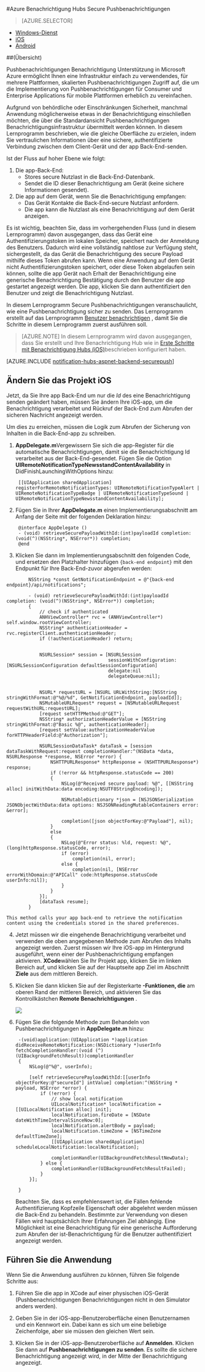 <properties
    pageTitle="Azure Benachrichtigung Hubs Secure Pushbenachrichtigungen"
    description="Informationen Sie zum sicheren Pushbenachrichtigungen zu einer app für iOS Azure senden. Codebeispielen, die in die Ziel-C und c# geschrieben werden."
    documentationCenter="ios"
    authors="ysxu"
    manager="erikre"
    editor=""
    services="notification-hubs"/>

<tags
    ms.service="notification-hubs"
    ms.workload="mobile"
    ms.tgt_pltfrm="ios"
    ms.devlang="objective-c"
    ms.topic="article"
    ms.date="06/29/2016"
    ms.author="yuaxu"/>

#<a name="azure-notification-hubs-secure-push"></a>Azure Benachrichtigung Hubs Secure Pushbenachrichtigungen

> [AZURE.SELECTOR]
- [Windows-Dienst](notification-hubs-aspnet-backend-windows-dotnet-wns-secure-push-notification.md)
- [iOS](notification-hubs-aspnet-backend-ios-push-apple-apns-secure-notification.md)
- [Android](notification-hubs-aspnet-backend-android-secure-google-gcm-push-notification.md)


##<a name="overview"></a>(Übersicht)

Pushbenachrichtigungen Benachrichtigung Unterstützung in Microsoft Azure ermöglicht Ihnen eine Infrastruktur einfach zu verwendendes, für mehrere Plattformen, skalierten Pushbenachrichtigungen Zugriff auf, die um die Implementierung von Pushbenachrichtigungen für Consumer und Enterprise Applications für mobile Plattformen erheblich zu vereinfachen.

Aufgrund von behördliche oder Einschränkungen Sicherheit, manchmal Anwendung möglicherweise etwas in der Benachrichtigung einschließen möchten, die über die Standardansicht Pushbenachrichtigungen Benachrichtigungsinfrastruktur übermittelt werden können. In diesem Lernprogramm beschrieben, wie die gleiche Oberfläche zu erzielen, indem Sie vertraulichen Informationen über eine sichere, authentifizierte Verbindung zwischen dem Client-Gerät und der app Back-End-senden.

Ist der Fluss auf hoher Ebene wie folgt:

1. Die app-Back-End:
    - Stores secure Nutzlast in die Back-End-Datenbank.
    - Sendet die ID dieser Benachrichtigung am Gerät (keine sichere Informationen gesendet).
2. Die app auf dem Gerät, wenn Sie die Benachrichtigung empfangen:
    - Das Gerät Kontakte die Back-End-secure Nutzlast anfordern.
    - Die app kann die Nutzlast als eine Benachrichtigung auf dem Gerät anzeigen.

Es ist wichtig, beachten Sie, dass im vorhergehenden Fluss (und in diesem Lernprogramm) davon ausgegangen, dass das Gerät eine Authentifizierungstoken im lokalen Speicher, speichert nach der Anmeldung des Benutzers. Dadurch wird eine vollständig nahtlose zur Verfügung steht, sichergestellt, da das Gerät die Benachrichtigung des secure Payload mithilfe dieses Token abrufen kann. Wenn eine Anwendung auf dem Gerät nicht Authentifizierungstoken speichert, oder diese Token abgelaufen sein können, sollte die app Gerät nach Erhalt der Benachrichtigung eine generische Benachrichtigung Bestätigung durch den Benutzer die app gestartet angezeigt werden. Die app, klicken Sie dann authentifiziert den Benutzer und zeigt die Benachrichtigung Nutzlast.

In diesem Lernprogramm Secure Pushbenachrichtigungen veranschaulicht, wie eine Pushbenachrichtigung sicher zu senden. Das Lernprogramm erstellt auf das Lernprogramm [Benutzer benachrichtigen](notification-hubs-aspnet-backend-ios-apple-apns-notification.md) , damit Sie die Schritte in diesem Lernprogramm zuerst ausführen soll.

> [AZURE.NOTE] In diesem Lernprogramm wird davon ausgegangen, dass Sie erstellt und Ihre Benachrichtigung Hub wie in [Erste Schritte mit Benachrichtigung Hubs (iOS)](notification-hubs-ios-apple-push-notification-apns-get-started.md)beschrieben konfiguriert haben.

[AZURE.INCLUDE [notification-hubs-aspnet-backend-securepush](../../includes/notification-hubs-aspnet-backend-securepush.md)]

## <a name="modify-the-ios-project"></a>Ändern Sie das Projekt iOS

Jetzt, da Sie Ihre app Back-End um nur die *Id* des eine Benachrichtigung senden geändert haben, müssen Sie ändern Ihre iOS-app, um die Benachrichtigung verarbeitet und Rückruf der Back-End zum Abrufen der sicheren Nachricht angezeigt werden.

Um dies zu erreichen, müssen die Logik zum Abrufen der Sicherung von Inhalten in die Back-End-app zu schreiben.

1. **AppDelegate.m**Vergewissern Sie sich die app-Register für die automatische Benachrichtigungen, damit sie die Benachrichtigung Id verarbeitet aus der Back-End-gesendet. Fügen Sie die Option **UIRemoteNotificationTypeNewsstandContentAvailability** in DidFinishLaunchingWithOptions hinzu:

        [[UIApplication sharedApplication] registerForRemoteNotificationTypes: UIRemoteNotificationTypeAlert | UIRemoteNotificationTypeBadge | UIRemoteNotificationTypeSound | UIRemoteNotificationTypeNewsstandContentAvailability];

2. Fügen Sie in Ihrer **AppDelegate.m** einen Implementierungsabschnitt am Anfang der Seite mit der folgenden Deklaration hinzu:

        @interface AppDelegate ()
        - (void) retrieveSecurePayloadWithId:(int)payloadId completion: (void(^)(NSString*, NSError*)) completion;
        @end

3. Klicken Sie dann im Implementierungsabschnitt den folgenden Code, und ersetzen den Platzhalter hinzufügen `{back-end endpoint}` mit den Endpunkt für Ihre Back-End-zuvor abgerufen werden:

```
        NSString *const GetNotificationEndpoint = @"{back-end endpoint}/api/notifications";

        - (void) retrieveSecurePayloadWithId:(int)payloadId completion: (void(^)(NSString*, NSError*)) completion;
        {
            // check if authenticated
            ANHViewController* rvc = (ANHViewController*) self.window.rootViewController;
            NSString* authenticationHeader = rvc.registerClient.authenticationHeader;
            if (!authenticationHeader) return;


            NSURLSession* session = [NSURLSession
                                     sessionWithConfiguration:[NSURLSessionConfiguration defaultSessionConfiguration]
                                     delegate:nil
                                     delegateQueue:nil];


            NSURL* requestURL = [NSURL URLWithString:[NSString stringWithFormat:@"%@/%d", GetNotificationEndpoint, payloadId]];
            NSMutableURLRequest* request = [NSMutableURLRequest requestWithURL:requestURL];
            [request setHTTPMethod:@"GET"];
            NSString* authorizationHeaderValue = [NSString stringWithFormat:@"Basic %@", authenticationHeader];
            [request setValue:authorizationHeaderValue forHTTPHeaderField:@"Authorization"];

            NSURLSessionDataTask* dataTask = [session dataTaskWithRequest:request completionHandler:^(NSData *data, NSURLResponse *response, NSError *error) {
                NSHTTPURLResponse* httpResponse = (NSHTTPURLResponse*) response;
                if (!error && httpResponse.statusCode == 200)
                {
                    NSLog(@"Received secure payload: %@", [[NSString alloc] initWithData:data encoding:NSUTF8StringEncoding]);

                    NSMutableDictionary *json = [NSJSONSerialization JSONObjectWithData:data options: NSJSONReadingMutableContainers error: &error];

                    completion([json objectForKey:@"Payload"], nil);
                }
                else
                {
                    NSLog(@"Error status: %ld, request: %@", (long)httpResponse.statusCode, error);
                    if (error)
                        completion(nil, error);
                    else {
                        completion(nil, [NSError errorWithDomain:@"APICall" code:httpResponse.statusCode userInfo:nil]);
                    }
                }
            }];
            [dataTask resume];
        }
```

    This method calls your app back-end to retrieve the notification content using the credentials stored in the shared preferences.

4. Jetzt müssen wir die eingehende Benachrichtigung verarbeitet und verwenden die oben angegebenen Methode zum Abrufen des Inhalts angezeigt werden. Zuerst müssen wir Ihre iOS-app im Hintergrund ausgeführt, wenn einer der Pushbenachrichtigung empfangen aktivieren. **XCode**wählen Sie Ihr Projekt app, klicken Sie im linken Bereich auf, und klicken Sie auf der Hauptseite app Ziel im Abschnitt **Ziele** aus dem mittleren Bereich.

5. Klicken Sie dann klicken Sie auf der Registerkarte **-Funktionen, die** am oberen Rand der mittleren Bereich, und aktivieren Sie das Kontrollkästchen **Remote Benachrichtigungen** .

    ![][IOS1]


6. Fügen Sie die folgende Methode zum Behandeln von Pushbenachrichtigungen in **AppDelegate.m** hinzu:

        -(void)application:(UIApplication *)application didReceiveRemoteNotification:(NSDictionary *)userInfo fetchCompletionHandler:(void (^)(UIBackgroundFetchResult))completionHandler
        {
            NSLog(@"%@", userInfo);

            [self retrieveSecurePayloadWithId:[[userInfo objectForKey:@"secureId"] intValue] completion:^(NSString * payload, NSError *error) {
                if (!error) {
                    // show local notification
                    UILocalNotification* localNotification = [[UILocalNotification alloc] init];
                    localNotification.fireDate = [NSDate dateWithTimeIntervalSinceNow:0];
                    localNotification.alertBody = payload;
                    localNotification.timeZone = [NSTimeZone defaultTimeZone];
                    [[UIApplication sharedApplication] scheduleLocalNotification:localNotification];

                    completionHandler(UIBackgroundFetchResultNewData);
                } else {
                    completionHandler(UIBackgroundFetchResultFailed);
                }
            }];

        }

    Beachten Sie, dass es empfehlenswert ist, die Fällen fehlende Authentifizierung Kopfzeile Eigenschaft oder abgelehnt werden müssen die Back-End zu behandeln. Bestimmte zur Verwendung von diesen Fällen wird hauptsächlich Ihrer Erfahrungen Ziel abhängig. Eine Möglichkeit ist eine Benachrichtigung für eine generische Aufforderung zum Abrufen der ist-Benachrichtigung für die Benutzer authentifiziert angezeigt werden.

## <a name="run-the-application"></a>Führen Sie die Anwendung

Wenn Sie die Anwendung ausführen zu können, führen Sie folgende Schritte aus:

1. Führen Sie die app in XCode auf einer physischen iOS-Gerät (Pushbenachrichtigungen Benachrichtigungen nicht in den Simulator anders werden).

2. Geben Sie in der iOS-app-Benutzeroberfläche einen Benutzernamen und ein Kennwort ein. Dabei kann es sich um eine beliebige Zeichenfolge, aber sie müssen den gleichen Wert sein.

3. Klicken Sie in der iOS-app-Benutzeroberfläche auf **Anmelden**. Klicken Sie dann auf **Pushbenachrichtigungen zu senden**. Es sollte die sichere Benachrichtigung angezeigt wird, in der Mitte der Benachrichtigung angezeigt.

[IOS1]: ./media/notification-hubs-aspnet-backend-ios-secure-push/secure-push-ios-1.png
